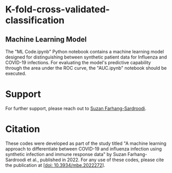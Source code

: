 # K-fold-cross-validated-classification
## Machine Learning Model

The "ML Code.ipynb" Python notebook contains a machine learning model designed for distinguishing between synthetic patient data for Influenza and COVID-19 infections. 
For evaluating the model's predictive capability through the area under the ROC curve, the "AUC.ipynb" notebook should be executed. 

# Support

For further support, please reach out to [Suzan Farhang-Sardroodi](https://www.suzanfarhangsardroodi.com/).

# Citation

These codes were developed as part of the study titled "A machine learning approach to differentiate between COVID-19 and influenza infection using synthetic 
infection and immune response data" by Suzan Farhang-Sardroodi et al., published in 2022. 
For any use of these codes, please cite the publication at [[doi: 10.3934/mbe.2022272](https://www.aimspress.com/article/doi/10.3934/mbe.2022272)].
